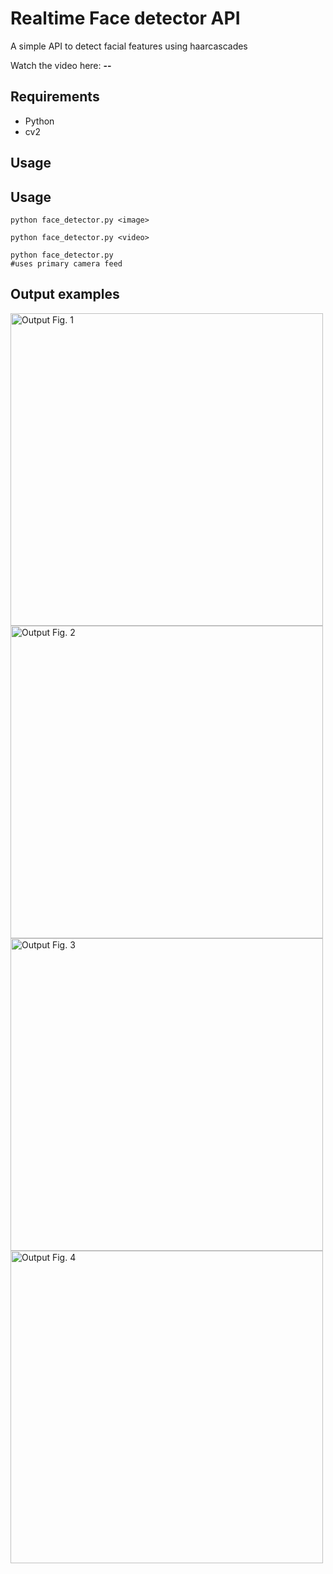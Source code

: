 # Realtime Face detector API

A simple API to detect facial features using haarcascades

Watch the video here: **--**

## Requirements
- Python
- cv2

## Usage
## Usage
```
python face_detector.py <image>

python face_detector.py <video>

python face_detector.py  
#uses primary camera feed
```

## Output examples

<img src="./src/screenshot.PNG" alt="Output Fig. 1" width="500"/>

<img src="src\image.png" alt="Output Fig. 2" width="500"/>

<img src="src\image.png" alt="Output Fig. 3" width="500"/>

<img src="src\image.png" alt="Output Fig. 4" width="500"/>
